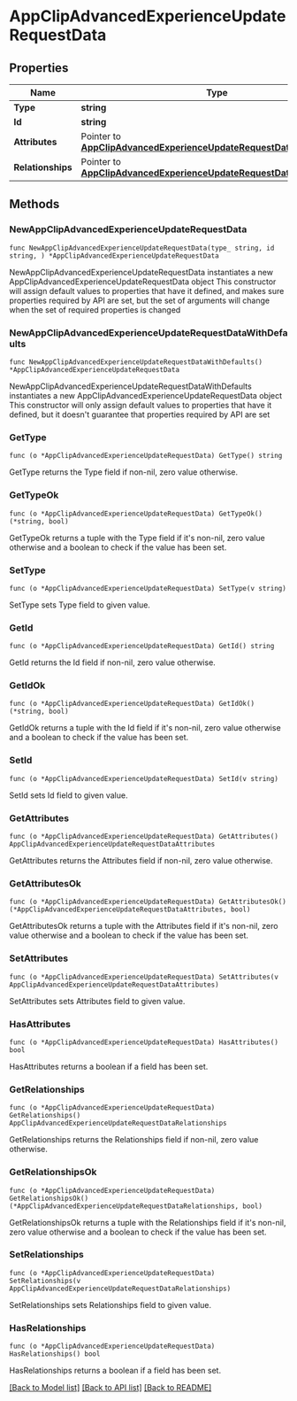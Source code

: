 # AppClipAdvancedExperienceUpdateRequestData

## Properties

Name | Type | Description | Notes
------------ | ------------- | ------------- | -------------
**Type** | **string** |  | 
**Id** | **string** |  | 
**Attributes** | Pointer to [**AppClipAdvancedExperienceUpdateRequestDataAttributes**](AppClipAdvancedExperienceUpdateRequestDataAttributes.md) |  | [optional] 
**Relationships** | Pointer to [**AppClipAdvancedExperienceUpdateRequestDataRelationships**](AppClipAdvancedExperienceUpdateRequestDataRelationships.md) |  | [optional] 

## Methods

### NewAppClipAdvancedExperienceUpdateRequestData

`func NewAppClipAdvancedExperienceUpdateRequestData(type_ string, id string, ) *AppClipAdvancedExperienceUpdateRequestData`

NewAppClipAdvancedExperienceUpdateRequestData instantiates a new AppClipAdvancedExperienceUpdateRequestData object
This constructor will assign default values to properties that have it defined,
and makes sure properties required by API are set, but the set of arguments
will change when the set of required properties is changed

### NewAppClipAdvancedExperienceUpdateRequestDataWithDefaults

`func NewAppClipAdvancedExperienceUpdateRequestDataWithDefaults() *AppClipAdvancedExperienceUpdateRequestData`

NewAppClipAdvancedExperienceUpdateRequestDataWithDefaults instantiates a new AppClipAdvancedExperienceUpdateRequestData object
This constructor will only assign default values to properties that have it defined,
but it doesn't guarantee that properties required by API are set

### GetType

`func (o *AppClipAdvancedExperienceUpdateRequestData) GetType() string`

GetType returns the Type field if non-nil, zero value otherwise.

### GetTypeOk

`func (o *AppClipAdvancedExperienceUpdateRequestData) GetTypeOk() (*string, bool)`

GetTypeOk returns a tuple with the Type field if it's non-nil, zero value otherwise
and a boolean to check if the value has been set.

### SetType

`func (o *AppClipAdvancedExperienceUpdateRequestData) SetType(v string)`

SetType sets Type field to given value.


### GetId

`func (o *AppClipAdvancedExperienceUpdateRequestData) GetId() string`

GetId returns the Id field if non-nil, zero value otherwise.

### GetIdOk

`func (o *AppClipAdvancedExperienceUpdateRequestData) GetIdOk() (*string, bool)`

GetIdOk returns a tuple with the Id field if it's non-nil, zero value otherwise
and a boolean to check if the value has been set.

### SetId

`func (o *AppClipAdvancedExperienceUpdateRequestData) SetId(v string)`

SetId sets Id field to given value.


### GetAttributes

`func (o *AppClipAdvancedExperienceUpdateRequestData) GetAttributes() AppClipAdvancedExperienceUpdateRequestDataAttributes`

GetAttributes returns the Attributes field if non-nil, zero value otherwise.

### GetAttributesOk

`func (o *AppClipAdvancedExperienceUpdateRequestData) GetAttributesOk() (*AppClipAdvancedExperienceUpdateRequestDataAttributes, bool)`

GetAttributesOk returns a tuple with the Attributes field if it's non-nil, zero value otherwise
and a boolean to check if the value has been set.

### SetAttributes

`func (o *AppClipAdvancedExperienceUpdateRequestData) SetAttributes(v AppClipAdvancedExperienceUpdateRequestDataAttributes)`

SetAttributes sets Attributes field to given value.

### HasAttributes

`func (o *AppClipAdvancedExperienceUpdateRequestData) HasAttributes() bool`

HasAttributes returns a boolean if a field has been set.

### GetRelationships

`func (o *AppClipAdvancedExperienceUpdateRequestData) GetRelationships() AppClipAdvancedExperienceUpdateRequestDataRelationships`

GetRelationships returns the Relationships field if non-nil, zero value otherwise.

### GetRelationshipsOk

`func (o *AppClipAdvancedExperienceUpdateRequestData) GetRelationshipsOk() (*AppClipAdvancedExperienceUpdateRequestDataRelationships, bool)`

GetRelationshipsOk returns a tuple with the Relationships field if it's non-nil, zero value otherwise
and a boolean to check if the value has been set.

### SetRelationships

`func (o *AppClipAdvancedExperienceUpdateRequestData) SetRelationships(v AppClipAdvancedExperienceUpdateRequestDataRelationships)`

SetRelationships sets Relationships field to given value.

### HasRelationships

`func (o *AppClipAdvancedExperienceUpdateRequestData) HasRelationships() bool`

HasRelationships returns a boolean if a field has been set.


[[Back to Model list]](../README.md#documentation-for-models) [[Back to API list]](../README.md#documentation-for-api-endpoints) [[Back to README]](../README.md)


